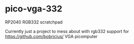 # pico-vga-332
RP2040 RGB332 scratchpad

Currently just a project to mess about with rgb332 support for https://github.com/bobricius/ VGA picomputer
